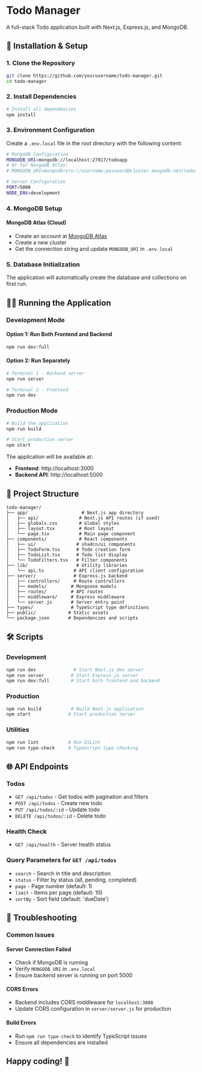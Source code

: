 # Todo Manager

A full-stack Todo application built with Next.js, Express.js, and MongoDB.

## 🚀 Installation & Setup

### 1. Clone the Repository
```bash
git clone https://github.com/yourusername/todo-manager.git
cd todo-manager
```

### 2. Install Dependencies
```bash
# Install all dependencies
npm install
```

### 3. Environment Configuration
Create a `.env.local` file in the root directory with the following content:
```bash
# MongoDB Configuration
MONGODB_URI=mongodb://localhost:27017/todoapp
# Or for MongoDB Atlas:
# MONGODB_URI=mongodb+srv://username:password@cluster.mongodb.net/todoapp

# Server Configuration
PORT=5000
NODE_ENV=development
```

### 4. MongoDB Setup
#### MongoDB Atlas (Cloud)
- Create an account at [MongoDB Atlas](https://www.mongodb.com/cloud/atlas)
- Create a new cluster
- Get the connection string and update `MONGODB_URI` in `.env.local`

### 5. Database Initialization
The application will automatically create the database and collections on first run.

## 🏃‍♂️ Running the Application

### Development Mode
#### Option 1: Run Both Frontend and Backend
```bash
npm run dev:full
```

#### Option 2: Run Separately
```bash
# Terminal 1 - Backend server
npm run server

# Terminal 2 - Frontend
npm run dev
```

### Production Mode
```bash
# Build the application
npm run build

# Start production server
npm start
```

The application will be available at:
- **Frontend**: http://localhost:3000
- **Backend API**: http://localhost:5000

## 📁 Project Structure
```
todo-manager/
├── app/                    # Next.js app directory
│   ├── api/               # Next.js API routes (if used)
│   ├── globals.css        # Global styles
│   ├── layout.tsx         # Root layout
│   └── page.tsx           # Main page component
├── components/            # React components
│   ├── ui/               # shadcn/ui components
│   ├── TodoForm.tsx      # Todo creation form
│   ├── TodoList.tsx      # Todo list display
│   └── TodoFilters.tsx   # Filter components
├── lib/                  # Utility libraries
│   └── api.ts           # API client configuration
├── server/              # Express.js backend
│   ├── controllers/     # Route controllers
│   ├── models/         # Mongoose models
│   ├── routes/         # API routes
│   ├── middleware/     # Express middleware
│   └── server.js       # Server entry point
├── types/              # TypeScript type definitions
├── public/            # Static assets
└── package.json       # Dependencies and scripts
```

## 🛠️ Scripts
### Development
```bash
npm run dev              # Start Next.js dev server
npm run server          # Start Express.js server
npm run dev:full        # Start both frontend and backend
```

### Production
```bash
npm run build           # Build Next.js application
npm start              # Start production server
```

### Utilities
```bash
npm run lint           # Run ESLint
npm run type-check     # TypeScript type checking
```

## 🌐 API Endpoints
### Todos
- `GET /api/todos` - Get todos with pagination and filters
- `POST /api/todos` - Create new todo
- `PUT /api/todos/:id` - Update todo
- `DELETE /api/todos/:id` - Delete todo

### Health Check
- `GET /api/health` - Server health status

### Query Parameters for `GET /api/todos`
- `search` - Search in title and description
- `status` - Filter by status (all, pending, completed)
- `page` - Page number (default: 1)
- `limit` - Items per page (default: 10)
- `sortBy` - Sort field (default: 'dueDate')

## 🐛 Troubleshooting
### Common Issues
#### Server Connection Failed
- Check if MongoDB is running
- Verify `MONGODB_URI` in `.env.local`
- Ensure backend server is running on port 5000

#### CORS Errors
- Backend includes CORS middleware for `localhost:3000`
- Update CORS configuration in `server/server.js` for production

#### Build Errors
- Run `npm run type-check` to identify TypeScript issues
- Ensure all dependencies are installed

## Happy coding! 🚀
